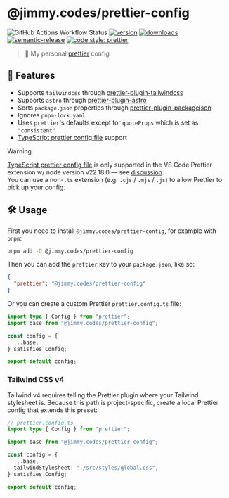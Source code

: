 # @jimmy.codes/prettier-config

![GitHub Actions Workflow Status](https://img.shields.io/github/actions/workflow/status/jimmy-guzman/prettier-config/cd.yml?style=flat-square&logo=github-actions)
[![version](https://img.shields.io/npm/v/prettier-config.svg?logo=npm&style=flat-square)](https://www.npmjs.com/package/@jimmy.codes/prettier-config)
[![downloads](https://img.shields.io/npm/dm/prettier-config.svg?logo=npm&style=flat-square)](http://www.npmtrends.com/@jimmy.codes/prettier-config)
[![semantic-release](https://img.shields.io/badge/%20%20%F0%9F%93%A6%F0%9F%9A%80-semantic--release-e10079.svg?style=flat-square)](https://semantic-release.gitbook.io/semantic-release)
[![code style: prettier](https://img.shields.io/badge/code_style-prettier-ff69b4.svg?style=flat-square&logo=prettier)](https://github.com/prettier/prettier)

> 💄 My personal [prettier](https://prettier.io) config

## 🐣 Features

- Supports `tailwindcss` through [prettier-plugin-tailwindcss](https://github.com/tailwindlabs/prettier-plugin-tailwindcss)
- Supports `astro` through [prettier-plugin-astro](https://github.com/withastro/prettier-plugin-astro)
- Sorts `package.json` properties through [prettier-plugin-packagejson](https://github.com/matzkoh/prettier-plugin-packagejson)
- Ignores `pnpm-lock.yaml`
- Uses `prettier`'s defaults except for `quoteProps` which is set as `"consistent"`
- [TypeScript prettier config file](https://prettier.io/docs/configuration#typescript-configuration-files) support

> [!WARNING]  
> [TypeScript prettier config file](https://prettier.io/docs/configuration#typescript-configuration-files) is only supported in the VS Code Prettier extension w/ node version v22.18.0 — see [discussion](https://github.com/prettier/prettier-vscode/issues/3623#issuecomment-3282326452).  
> You can use a non-`.ts` extension (e.g. `.cjs` / `.mjs` / `.js`) to allow Prettier to pick up your config.

## 🛠️ Usage

First you need to install `@jimmy.codes/prettier-config`, for example with `pnpm`:

```sh
pnpm add -D @jimmy.codes/prettier-config
```

Then you can add the `prettier` key to your `package.json`, like so:

```json
{
  "prettier": "@jimmy.codes/prettier-config"
}
```

Or you can create a custom Prettier `prettier.config.ts` file:

```ts
import type { Config } from "prettier";
import base from "@jimmy.codes/prettier-config";

const config = {
  ...base,
} satisfies Config;

export default config;
```

### Tailwind CSS v4

Tailwind v4 requires telling the Prettier plugin where your Tailwind stylesheet is.
Because this path is project-specific, create a local Prettier config that extends this preset:

```ts
// prettier.config.ts
import type { Config } from "prettier";

import base from "@jimmy.codes/prettier-config";

const config = {
  ...base,
  tailwindStylesheet: "./src/styles/global.css",
} satisfies Config;

export default config;
```
